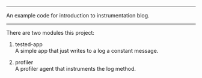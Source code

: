 ***
An example code for introduction to instrumentation blog.
*** 
  

There are two modules this project:
1. tested-app \
    A simple app that just writes to a log a constant message.

2. profiler \
    A profiler agent that instruments the log method.  


    
